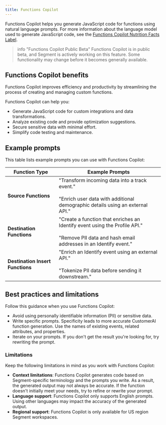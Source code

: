 ```yaml
---
title: Functions Copilot
---
```


Functions Copilot helps you generate JavaScript code for functions using natural language prompts. For more information about the language model used to generate JavaScript code, see the [Functions Copilot Nutrition Facts Label](/docs/connections/functions/functions-copilot-nutrition-facts/).

> info "Functions Copilot Public Beta"
> Functions Copilot is in public beta, and Segment is actively working on this feature. Some functionality may change before it becomes generally available.

## Functions Copilot benefits

Functions Copilot improves efficiency and productivity by streamlining the process of creating and managing custom functions. 

Functions Copilot can help you:

- Generate JavaScript code for custom integrations and data transformations.
- Analyze existing code and provide optimization suggestions.
- Secure sensitive data with minimal effort.
- Simplify code testing and maintenance.

## Example prompts

This table lists example prompts you can use with Functions Copilot:

| Function Type                    | Example Prompts                                                                                                                                |
| -------------------------------- | ---------------------------------------------------------------------------------------------------------------------------------------------- |
| **Source Functions**             | "Transform incoming data into a track event."<br><br>"Enrich user data with additional demographic details using an external API."                |
| **Destination Functions**        | "Create a function that enriches an Identify event using the Profile API."<br><br>"Remove PII data and hash email addresses in an Identify event." |
| **Destination Insert Functions** | "Enrich an Identify event using an external API."<br><br>"Tokenize PII data before sending it downstream."                                         |

## Best practices and limitations

Follow this guidance when you use Functions Copilot:

- Avoid using personally identifiable information (PII) or sensitive data.
- Write specific prompts. Specificity leads to more accurate CustomerAI function generation. Use the names of existing events, related attributes, and properties.
- Iterate on your prompts. If you don't get the result you're looking for, try rewriting the prompt.

###  Limitations

Keep the following limitations in mind as you work with Functions Copilot:

- **Context limitations**: Functions Copilot generates code based on Segment-specific terminology and the prompts you write. As a result, the generated output may not always be accurate. If the function doesn't initially meet your needs, try to refine or rewrite your prompt.
- **Language support**: Functions Copilot only supports English prompts. Using other languages may impact the accuracy of the generated output.
- **Regional support**: Functions Copilot is only available for US region Segment workspaces.